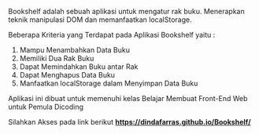 Bookshelf adalah sebuah aplikasi untuk mengatur rak buku. Menerapkan teknik manipulasi DOM dan memanfaatkan localStorage.

Beberapa Kriteria yang Terdapat pada Aplikasi Bookshelf yaitu :
1. Mampu Menambahkan Data Buku
2. Memiliki Dua Rak Buku
3. Dapat Memindahkan Buku antar Rak
4. Dapat Menghapus Data Buku
5. Manfaatkan localStorage dalam Menyimpan Data Buku

Aplikasi ini dibuat untuk memenuhi kelas Belajar Membuat Front-End Web untuk Pemula Dicoding

Silahkan Akses pada link berikut **https://dindafarras.github.io/Bookshelf/**
